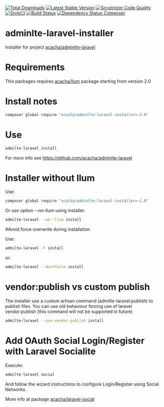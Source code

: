 [![Total Downloads](https://poser.pugx.org/acacha/adminlte-laravel-installer/downloads.png)](https://packagist.org/packages/acacha/adminlte-laravel-installer)
[![Latest Stable Version](https://poser.pugx.org/acacha/adminlte-laravel-installer/v/stable.png)](https://packagist.org/packages/acacha/adminlte-laravel-installer)
[![Scrutinizer Code Quality](https://scrutinizer-ci.com/g/acacha/adminlte-laravel-installer/badges/quality-score.png?b=master)](https://scrutinizer-ci.com/g/acacha/adminlte-laravel-installer/?branch=master)
[![StyleCI](https://styleci.io/repos/48875160/shield?branch=master)](https://styleci.io/repos/48875160)
[![Build Status](https://travis-ci.org/acacha/adminlte-laravel-installer.svg?branch=master)](https://travis-ci.org/acacha/adminlte-laravel-installer)
[![Dependency Status Composer](https://www.versioneye.com/user/projects/58483fc98c5dae004be97d36/badge.svg?style=flat-square)](https://www.versioneye.com/user/projects/58483fc98c5dae004be97d36)

# adminlte-laravel-installer

Installer for project [acacha/adminlte-laravel](https://github.com/acacha/adminlte-laravel)

# Requirements

This packages requires [acacha/llum](https://github.com/acacha/llum) package starting from version 2.0

# Install notes

```bash
composer global require "acacha/adminlte-laravel-installer=~3.0"
```

# Use

```bash
admilte-laravel install
```

For more info see https://github.com/acacha/adminlte-laravel

# Installer without llum

Use:

```bash
composer global require "acacha/adminlte-laravel-installer=~1.0"
```

Or use option --no-llum using installer:

```bash
admilte-laravel --no--llum install
```

#Avoid force overwrite during installation

Use:

```bash
admilte-laravel -F install
```

or:

```bash
admilte-laravel --dontforce install
```

# vendor:publish vs custom publish

The installer use a custom artisan command (admilte-laravel:publish) to publish files. You can use old behaviour forcing use of laravel vendor:publish (this command will not be supported in future)

```bash
admilte-laravel --use-vendor-publish install
```

# Add OAuth Social Login/Register with Laravel Socialite

Execute:

```bash
admilte-laravel social
```

And follow the wizard instructions to configure Login/Register using Social Networks.

More info at package [acacha/laravel-social](https://github.com/laravel/social)
